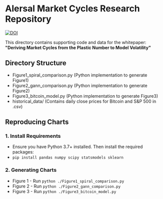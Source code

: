 # Alersal Market Cycles Research Repository
[![DOI](https://zenodo.org/badge/DOI/10.5281/zenodo.16730905.svg)](https://doi.org/10.5281/zenodo.16730905)

This directory contains supporting code and data for the whitepaper:  
**"Deriving Market Cycles from the Plastic Number to Model Volatility"**

## Directory Structure
- Figure1_spiral_comparison.py (Python implementation to generate Figure1)
- Figure2_gann_comparison.py   (Python implementation to generate Figure2)
- Figure3_bitcoin_model.py     (Python implementation to generate Figure3)
- historical_data/             (Contains daily close prices for Bitcoin and S&P 500 in .csv)

## Reproducing Charts
### 1. Install Requirements
   - Ensure you have Python 3.7+ installed. Then install the required packages:
   - `pip install pandas numpy scipy statsmodels sklearn`

### 2. Generating Charts
   - Figure 1 - Run `python ./Figure1_spiral_comparison.py`
   - Figure 2 - Run `python ./Figure2_gann_comparison.py`
   - Figure 3 - Run `python ./Figure3_bitcoin_model.py`

